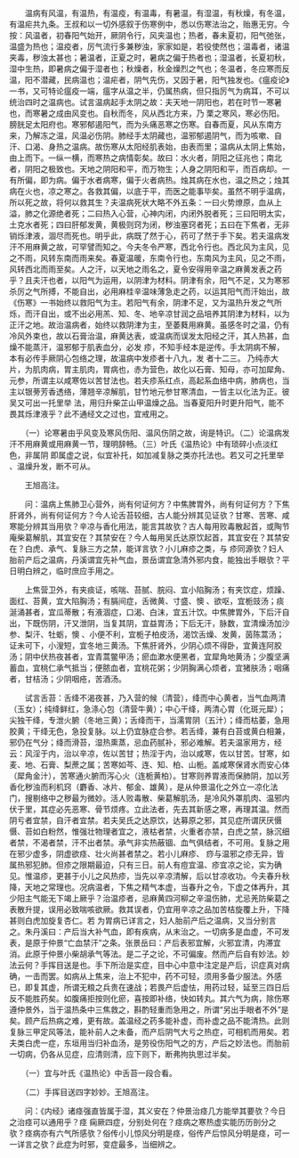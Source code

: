 <!-- { "loadSidebar": true } -->
　　温病有风温，有温热，有温疫，有温毒，有暑温，有湿温，有秋燥，有冬温，有温疟共九条。王叔和以一切外感叙于伤寒例中，悉以伤寒法治之，贻惠无穷。今按：风温者，初春阳气始开，厥阴令行，风夹温也；热者，春未夏初，阳气弛张，温盛为热也；温疫者，厉气流行多兼秽浊，家家如是，若役使然也；温毒者，诸温夹毒，秽浊太甚也；暑温者，正夏之时，暑病之偏于热者也；湿温者，长夏初秋，湿中生热，即暑病之偏于湿者也；秋燥者，秋金燥烈之气也；冬温者，冬应寒而反温，阳不潜藏，民病温也；温疟者，阴气先伤，又因于暑，阳气独发也。《瘟疫论》一书，又可特论瘟疫一端，瘟字从温之半，仍属热病，但只指厉气为病耳，不可以统治四时之温病也。试言温病起手太阴之故：夫天地一阴阳也，若在时节一寒暑也，而寒暑之成由风变也。自秋而冬，风从西北方来，乃 栗之寒风，寒必伤阳。膀胱足太阳府也。寒邪郁遏阳气，而为头痛恶寒之伤寒。自春而夏，风从东南方来，乃解冻之温，风温必伤阴。肺经手太阴藏也，温邪郁遏阴气，而为咳嗽、自汗、口渴、身热之温病。故伤寒从太阳经肌表始，由表而里；温病从太阴上焦始，由上而下。一纵一横，而寒热之病情彰矣。故曰：水火者，阴阳之征兆也；南北者，阴阳之极致也。天地之阴阳和平，而万物生；人身之阴阳和平，而百病却。一有所偏，即为病。偏于水者病寒，偏于火者病热。烛其病在水也，温之热之；烛其病在火也，凉之寒之。各救其偏，以底于平，而医之能事毕矣。虽然不明乎温病，所以死之故，将何以救其生？夫温病死状大略不外五条：一曰火势燎原，血从上溢，肺之化源绝者死；二曰热入心营，心神内闭，内闭外脱者死；三曰阳明太实，土克水者死；四曰肝郁发黄，黄极则窍为闭，秽浊塞窍者死；五曰在下焦者，无非销烁津液，涸尽而死也。明乎此，病既了然于心，药可了然于手下矣。若夫温病发汗不用麻黄之故，可罕譬而知之。今夫冬令严寒，西北令行也。西北风为主风，见之不雨，风转东南而雨来矣。春夏温暖，东南令行也，东南风为主风，见之不雨，风转西北而雨至矣。人之汗，以天地之雨名之，夏令安得用辛温之麻黄发表之药乎？且夫汗也者，以阳气为运用，以阴津为材料。阴津有余，阳气不足，又为寒邪杀厉之气所搏，不能自出，必用麻桂辛温味薄急走之药，以运其阳气而汗始出，故《伤寒》一书始终以救阳气为主。若阳气有余，阴津不足，又为温热升发之气所烁，而汗自出，或不出必用羔、知、冬、地辛凉甘润之品培养其阴津为材料，以为正汗之地。故治温病者，始终以救阴津为主，至萎蕤用麻黄。虽感冬时之温，仍有冷风外束也，故以石膏治温，麻黄达表，或温病而误发太阳经之汗，其人热甚，血燥不能蒸汗，温邪郁于肌表血分，必发 疹，不知手经本是逆传。手太阴病不解，本有必传手厥阴心包络之理，故温病中发疹者十八九，发 者十二三。 乃纯赤大片，为肌肉病，胃主肌肉，胃病也，赤为营色，故化以石膏、知母，亦可加犀角、元参，所谓主以咸寒佐以苦甘法也。若夫疹系红点，高起系血络中病，肺病也，当主以银蒡芳香透络，薄翘辛凉解肌，甘竹地元参甘寒清血，一皆主以化法为正。彼吴又可出一托里举 法，用归升柴芷山甲温燥之品。当春夏阳升时更升阳气，能不畏其烁津液乎？此不通经文之过也，宜戒用之。

　　（一）论寒暑由乎风变及寒风伤阳、温风伤阴之故，询是特识。（二）论温病发汗不用麻黄或用麻黄一节，理明辞畅。（三）叶氏《温热论》中有琐碎小点淡红色，非属阴 即属虚之说，似宜补托，如加减复脉之类亦托法也。若又可之托里举 、温燥升发，断不可从。

　　王旭高注。

　　问：温病上焦肺卫心营外，尚有何证何方？中焦脾胃外，尚有何证何方？下焦肝肾外，尚有何证何方？今人论舌苔较细，古人能分辨其见证欤？甘寒、苦寒、咸寒能分辨其当用欤？辛凉与香化用法，能言其故欤？古人每用败毒散起首，或陶节庵柴葛解肌，其宜安在？其禁安在？今人每用吴氏达原饮起首，其宜安在？其禁安在？白虎、承气、复脉三方之禁，能详言欤？小儿麻疹之类，与 疹同源欤？妇人胎前产后之温病，丹溪谓宜先补气血，景岳谓宜急清外邪内食，能独出手眼欤？平日明白辨之，临时庶应手用之。

　　上焦营卫外，有夹痰证，咳喘、苔腻、脘闷、宜小陷胸汤；有夹饮症，烦躁、面红、苔黄，宜大陷胸汤；有膈间症，舌微黄、寸盛、懊 、欲呕，宜栀豉汤；痰涎涌甚者，宜瓜蒂散；有液涸症，口渴、白沫，宜五汁饮。中焦脾胃外，下后汗自出，下既伤阴，汗又泄阴，当复其阴，宜益胃汤；下后无汗，脉数，宜清燥汤加沙参、梨汗、牡蛎，懊 、小便不利，宜栀子柏皮汤，渴饮舌燥、发黄，茵陈蒿汤；证未可下，小溲短，宜冬地三黄汤。下焦肝肾外，少阴心烦不得卧，宜黄连阿胶汤；阴中伏热夜甚者，宜青蒿鳖甲汤；瘀血漱水便黑者，宜犀角地黄汤；少腹坚满蓄血，宜桃仁承气抵当；便脓血者，宜桃花粥；少阴胸满心烦者，宜猪肤汤；咽痛者，甘桔汤；少阴咽疮，苦酒汤。

　　试言舌苔：舌绛不渴夜甚，乃入营的候（清营），绛而中心黄者，当气血两清（玉女）；纯绛鲜红，急涤心包（清营牛黄）；中心干绛，两清心胃（化斑元犀）；尖独干绛，专泄火腑（冬地三黄）；舌绛而干，当濡胃阴（五汁）；绛而枯萎，急用胶黄；干绛无色，急投复脉。以上仍宜脉症合参。若舌绛，兼有白苔或黄白相兼，邪仍在气分；绛而滑苔，湿热熏蒸，忌血药腻补，邪必难解。若夫温家用方，经云：风淫于内，治以辛凉，佐以苦甘；热淫于内，治以咸寒，佐以甘苦。甘寒，如麦、地、石膏、梨蔗之属；苦寒如芩、连、知、柏、山栀。盖咸寒保肾水而安心体（犀角金汁），苦寒通火腑而泻心火（连栀黄柏）。甘寒则养胃液而保肺阴，加以芳香化秽浊而利机窍（麝香、冰片、郁金、雄黄），是从仲景温化之外立一凉化法门，搜剔络中之秽最为微妙。活人败毒散、柴葛解肌汤，是冷风外罩肌肉、温邪内伏于里，其症必先恶寒、骨节烦疼。立此法者，先去其新感之寒，再理其温。然而阴亏者宜禁，自汗者宜禁。若夫吴氏之达原饮，达募原之邪，其见症所谓厌厌慑慑、苔如白粉然，惟强壮物理者宜之，液枯者禁，火重者亦禁，白虎之禁，脉沉细者禁，不渴者禁，汗不出者禁。承气非实热蔽锢、血气俱结者，不可用。复脉之用在邪少虚多，阴虚欲痉、壮火尚甚者禁之。若小儿麻疹、 痧与温邪之疹无异，皆属热邪犯肺。但疹之限期最迫，只有三日。前人有痘宜温、疹宜凉之论，实为确见。惟温疹，更甚于小儿之风热疹，当先以辛凉清解，后以甘凉收功。今夫春升秋降，天地之常理也。况病温者，下焦之精气本虚，当春升之令，下虚之体再升，其少阳主气能无下竭上厥乎？治温疹者，忌麻黄四河柳之辛温伤肺，尤忌羌防柴葛之表散升提，误用必致喘咳欲厥。救其误者，仍宜用辛凉之品加苦桔旋覆上升，下降甚则白虎加旋复杏仁。若 为胃病已详言之，妇人胎前产后之温病，又当分别言之。朱丹溪曰：产后当大补气血，即有疾病，从末治之。一切病多是血虚，不可发表，是原于仲景“亡血禁汗”之条。张景岳曰：产后表邪宜解，火邪宜清，内滞宜消。此原于仲景小柴胡承气等法。是二子之论，不可偏废。然而产后自有妙法。妙法云何？手挥目送是也。手下所治是实症，目中心中意中注定是产后，识症真对病确，一击而罢。如病从上焦来，治上不犯中，药不可轻，须用多备少服法。外感已，即复其虚，所谓无粮之兵贵在速战；若畏产后虚怯，用药过轻，延至三四日后反不能胜药矣。如腹痛拒按则化瘀，喜按即补络，快如转丸。其六气为病，除伤寒遵仲景外，当于温热条中三焦救之，斟酌轻重而急用之，所谓“另出手眼者不外”是矣。顾产后热病之难，更有故。盖温经之药多能补虚，而补虚之品不能清热。此则复脉三甲定风等法，能补前人之未备，而产后阴气大亏之热症，可相机而用矣。若夫类白虎一症，东垣用当归补血汤，是劳役伤阳气之的方，产后之妙法也。而胎前一切病，仍各从见症，应清则清，应下则下，断弗拘执思过半矣。

　　（一）宜与叶氏《温热论》中舌苔一段合看。

　　（二）手挥目送四字妙妙。王旭高注。

　　问：《内经》诸痉强直皆属于湿，其义安在？仲景治痉几方能举其要欤？今日之治痉可以通用乎？痉 痫厥四症，分别处何在？痉病之寒热虚实能历历剖分之欤？痉病亦有六气所感欤？俗传小儿惊风分明是痉，俗传产后惊风分明是痉，可一一详言之欤？此症为时邪，变症最多，当细辨之。

